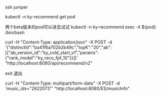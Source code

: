 ssh jumper

kubectl -n ky-recommend get pod

两个beta版本的pod可以进去试试
kubectl -n ky-recommend exec -it ${pod} /bin/bash

curl -H "Content-Type: application/json" -X POST -d '{"distinctId":"ba41f6a702b2b49c","topK":"20","ab":[{"ab_version_id":"ky_cold_start_v1","params":{"rank_model":"ky_reco_fpf_10"}}]}' "http://localhost:8080/api/recommend/v2"

exit 退出

curl -H "Content-Type: multipart/form-data" -X POST -d 'music_ids="2622073\"' "http://localhost:8080/ES/musicInfo"

